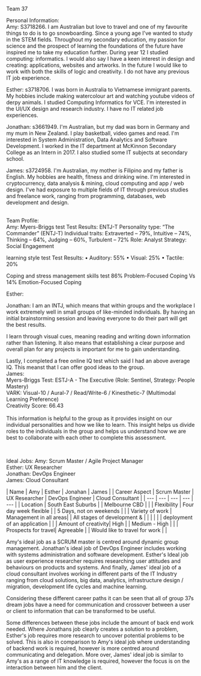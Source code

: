 Team 37

Personal Information: <br/>
Amy: S3718266. I am Australian but love to travel and one of my favourite things to do is to go snowboarding. Since a young age I've wanted to study in the STEM fields. Throughout my secondary education, my passion for science and the prospect of learning the foundations of the future have inspired me to take my education further. During year 12 I studied computing: informatics. I would also say I have a keen interest in design and creating: applications, websites and artworks. In the future I would like to work with both the skills of logic and creativity. I do not have any previous IT job experience. <br/>

Esther: s3718706. I was born in Australia to Vietnamese immigrant parents. My hobbies include making watercolour art and watching youtube videos of derpy animals. I studied Computing Informatics for VCE. I'm interested in the UI/UX design and research industry. I have no IT related job experiences.<br/>

Jonathan: s3661949. I'm Australian, but my dad was born in Germany and my mum in New Zealand. I play basketball, video games
and read. I'm interested in System Administration, Data Analytics and Software Development. I worked in the IT department at
McKinnon Secondary College as an Intern in 2017. I also studied some IT subjects at secondary school. <br/>

James: s3724958. I'm Australian, my mother is Filipino and my father is English. My hobbies are health, fitness and drinking wine. I'm interested in cryptocurrency, data analysis & mining, cloud computing and app / web design. I've had exposure to multiple fields of IT through previous studies and freelance work, ranging from programming, databases, web development and design.  
<br/>

Team Profile: <br/>
Amy: Myers-Briggs test
Test Results:
ENTJ-T
Personality type: “The Commander” (ENTJ-T)
Individual traits: Extraverted – 79%, Intuitive – 74%, Thinking – 64%, Judging – 60%, Turbulent – 72%
Role: Analyst
Strategy: Social Engagement

learning style test
Test Results:
• Auditory: 55%
• Visual: 25%
• Tactile: 20%

Coping and stress management skills test
86% Problem-Focused Coping Vs 14% Emotion-Focused Coping
 <br/>

Esther: <br/>

Jonathan: I am an INTJ, which means that within groups and the workplace I work extremely well in small groups of like-minded individuals. By having an initial brainstorming session and leaving everyone to do their part will get the best results. <br/>

I learn through visual cues, meaning reading and writing down information rather than listening. It also means that establishing a clear purpose and overall plan for any projects is important for me to gain understanding.

Lastly, I completed a free online IQ test which said I had an above average IQ. This meanst that I can offer good ideas to the group.</br>
James: <br/>
Myers-Briggs Test: ESTJ-A - The Executive (Role: Sentinel, Strategy: People Mastery) <br/>
VARK: Visual-10 / Aural-7 / Read/Write-6 / Kinesthetic-7 (Multimodal Learning Preference)<br/>
Creativity Score: 66.43 <br/>
<br/>
This information is helpful to the group as it provides insight on our individual personalities and how we like to learn. This insight helps us divide roles to the individuals in the group and helps us understand how we are best to collaborate with each other to complete this assessment.

<br/>

Ideal Jobs:
Amy: Scrum Master / Agile Project Manager <br/>
Esther: UX Researcher<br/>
Jonathan: DevOps Engineer <br/>
James: Cloud Consultant <br/>


| Name                | Amy                    | Esther            | Jonahan                       | James              |
| Career Aspect       | Scrum Master           | UX Researcher     | DevOps Engineer               | Cloud Consultant   |
| ---                 | ---                    | ---               | ---                           | ---                |
| Location            | South East Suburbs     |                   | Melbourne CBD                 |                    |
| Flexibility         | Four day week flexible |                   | 5 Days, not on weekends       |                    |
| Variety of work     | Management in all areas|                   | All stages of development &   |                    |
|                     |                        |                   | deployment of an application  |                    | 
| Amount of creativity| High                   |                   | Medium - High                 |                    | 
| Prospects for travel| Agreeable              |                   | Would like to travel for work |                    |


Amy's ideal job as a SCRUM master is centred around dynamic group management. Jonathan's ideal job of DevOps Engineer includes working with systems administration and software development. Esther's Ideal job as user experience researcher requires researching user attitudes and behaviours on products and systems. 
And finally, James' ideal job of a cloud consultant involves working in different parts of the IT Industry ranging from cloud solutions, big data, analytics, infrastructure design / migration, development life cycles and machine learning.

Considering these different career paths it can be seen that all of group 37s dream jobs have a need for communication and crossover between a user or client to information that can be transformed to be useful. 

Some differences between these jobs include the amount of back end work needed. Where Jonathans job clearly creates a solution to a problem, Esther's job requires more research to uncover potential problems to be solved. This is also in comparison to Amy's ideal job where understanding of backend work is required, however is more centred around communicating and delegation. More over, James' ideal job is similar to Amy's as a range of IT knowledge is required, however the focus is on the interaction between him and the client.
